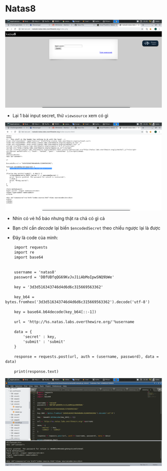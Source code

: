 # Natas8

![1](image/1.png)

- Lại 1 bài input secret, thử `viewsource` xem có gì

![2](image/2.png)

- Nhìn có vẻ hổ báo nhưng thật ra chả có gì cả

- Bạn chỉ cần *decode* lại biến `$encodedSecret` theo chiều ngược lại là được

- Đây là code của mình:

```
	import requests
	import re
	import base64


	username = 'natas8'
	password = 'DBfUBfqQG69KvJvJ1iAbMoIpwSNQ9bWe'

	key = '3d3d516343746d4d6d6c315669563362'

	key_b64 = bytes.fromhex('3d3d516343746d4d6d6c315669563362').decode('utf-8')

	key = base64.b64decode(key_b64[::-1])

	url = 'http://%s.natas.labs.overthewire.org/'%username

	data = {
		'secret' : key,
		'submit' : 'submit'
	}

	response = requests.post(url, auth = (username, password), data = data)

	print(response.text)
```

![3](image/3.png)

